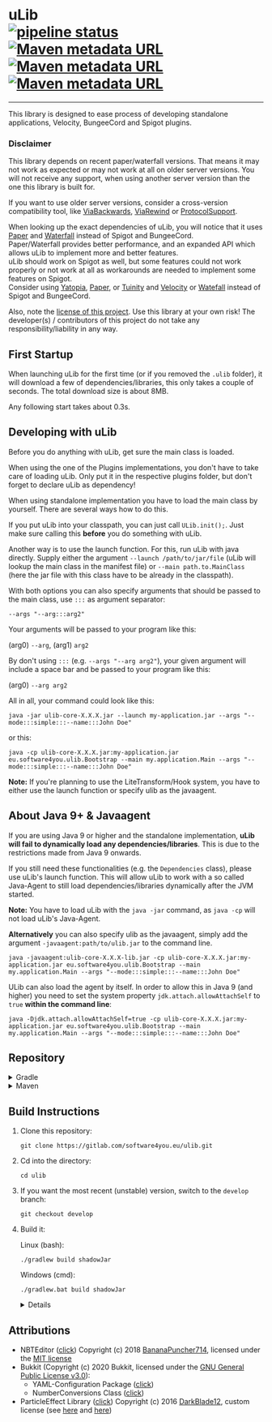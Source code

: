 # uLib <br>[![pipeline status](https://img.shields.io/gitlab/pipeline/software4you.eu/ulib/master)](https://gitlab.com/software4you.eu/ulib/-/commits/master) [![Maven metadata URL](https://img.shields.io/maven-metadata/v?color=blue&label=ulib-core-api&metadataUrl=https%3A%2F%2Frepo.software4you.eu%2Feu%2Fsoftware4you%2Fulib%2Fulib-core-api%2Fmaven-metadata.xml)](README.md#repository) [![Maven metadata URL](https://img.shields.io/maven-metadata/v?color=blue&label=ulib-spigot-api&metadataUrl=https%3A%2F%2Frepo.software4you.eu%2Feu%2Fsoftware4you%2Fulib%2Fulib-spigot-api%2Fmaven-metadata.xml)](README.md#repository) [![Maven metadata URL](https://img.shields.io/maven-metadata/v?color=blue&label=ulib-bungeecord-api&metadataUrl=https%3A%2F%2Frepo.software4you.eu%2Feu%2Fsoftware4you%2Fulib%2Fulib-bungeecord-api%2Fmaven-metadata.xml)](README.md#repository)

---
This library is designed to ease process of developing standalone applications, Velocity, BungeeCord and Spigot plugins.

### Disclaimer

This library depends on recent paper/waterfall versions. That means it may not work as expected or may not work at all
on older server versions. You will not receive any support, when using another server version than the one this library
is built for.

If you want to use older server versions, consider a cross-version compatibility tool, like
[ViaBackwards](https://www.spigotmc.org/resources/viabackwards.27448/),
[ViaRewind](https://www.spigotmc.org/resources/viarewind.52109/) or
[ProtocolSupport](https://www.spigotmc.org/resources/protocolsupport.7201/).

When looking up the exact dependencies of uLib, you will notice that it uses [Paper](https://papermc.io/)
and [Waterfall](https://github.com/PaperMC/Waterfall) instead of Spigot and BungeeCord.<br>
Paper/Waterfall provides better performance, and an expanded API which allows uLib to implement more and better
features.<br>
uLib should work on Spigot as well, but some features could not work properly or not work at all as workarounds are
needed to implement some features on Spigot.<br>
Consider using [Yatopia](https://yatopiamc.org/), [Paper](https://papermc.io/),
or [Tuinity](https://github.com/Spottedleaf/Tuinity) and [Velocity](https://velocitypowered.com/)
or [Watefall](https://github.com/PaperMC/Waterfall) instead of Spigot and BungeeCord.

Also, note the [license of this project](./LICENSE). Use this library at your own risk! The developer(s) / contributors
of this project do not take any responsibility/liability in any way.

## First Startup

When launching uLib for the first time (or if you removed the `.ulib` folder), it will download a few of
dependencies/libraries, this only takes a couple of seconds. The total download size is about 8MB.

Any following start takes about 0.3s.

## Developing with uLib

Before you do anything with uLib, get sure the main class is loaded.

When using the one of the Plugins implementations, you don't have to take care of loading uLib. Only put it in the
respective plugins folder, but don't forget to declare uLib as dependency!

When using standalone implementation you have to load the main class by yourself. There are several ways how to do this.

If you put uLib into your classpath, you can just call `ULib.init();`. Just make sure calling this **before** you do
something with uLib.

Another way is to use the launch function. For this, run uLib with java directly. Supply either the
argument `--launch /path/to/jar/file` (uLib will lookup the main class in the manifest file)
or `--main path.to.MainClass` (here the jar file with this class have to be already in the classpath).

With both options you can also specify arguments that should be passed to the main class, use `:::` as argument
separator:

`--args "--arg:::arg2"`<br>

Your arguments will be passed to your program like this:

(arg0) `--arg`, (arg1) `arg2`

By don't using `:::` (e.g. `--args "--arg arg2"`), your given argument will include a space bar and be passed to your
program like this:

(arg0) `--arg arg2`

All in all, your command could look like this:

```shell
java -jar ulib-core-X.X.X.jar --launch my-application.jar --args "--mode:::simple:::--name:::John Doe"
```

or this:

```shell
java -cp ulib-core-X.X.X.jar:my-application.jar eu.software4you.ulib.Bootstrap --main my.application.Main --args "--mode:::simple:::--name:::John Doe"
```

**Note:** If you're planning to use the LiteTransform/Hook system, you have to either use the launch function or specify
ulib as the javaagent.

## About Java 9+ & Javaagent

If you are using Java 9 or higher and the standalone implementation, **uLib will fail to dynamically load any
dependencies/libraries**. This is due to the restrictions made from Java 9 onwards.

If you still need these functionalities (e.g. the `Dependencies` class), please use uLib's launch function. This will
allow uLib to work with a so called Java-Agent to still load dependencies/libraries dynamically after the JVM started.

**Note:** You have to load uLib with the `java -jar` command, as `java -cp` will not load uLib's Java-Agent.

**Alternatively** you can also specify ulib as the javaagent, simply add the argument `-javaagent:path/to/ulib.jar` to
the command line.

```shell
java -javaagent:ulib-core-X.X.X-lib.jar -cp ulib-core-X.X.X.jar:my-application.jar eu.software4you.ulib.Bootstrap --main my.application.Main --args "--mode:::simple:::--name:::John Doe" 
```

ULib can also load the agent by itself. In order to allow this in Java 9 (and higher) you need to set the system
property `jdk.attach.allowAttachSelf` to `true` **within the command line**:

```shell
java -Djdk.attach.allowAttachSelf=true -cp ulib-core-X.X.X.jar:my-application.jar eu.software4you.ulib.Bootstrap --main my.application.Main --args "--mode:::simple:::--name:::John Doe" 
```

## Repository

<details><summary>Gradle</summary>

```groovy
repositories {
    ...
    maven {
        url 'https://repo.software4you.eu/' // or 'https://gitlab.com/api/v4/groups/software4you.eu/-/packages/maven/'
    }
    ...
}
dependencies {
    ...
    compile 'eu.software4you.ulib:ulib-core:VERSION'
    compile 'eu.software4you.ulib:ulib-spigot-api:VERSION'
    compile 'eu.software4you.ulib:ulib-bungeecord-api:VERSION'
    compile 'eu.software4you.ulib:ulib-velocity-api:VERSION'
    ...
}
```

</details>
<details><summary>Maven</summary>

```xml

<project>
    ...
    <repositories>
        ...
        <repository>
            <id>software4you-repo</id>
            <url>https://repo.software4you.eu/</url>
            <!-- or <url>https://gitlab.com/api/v4/groups/software4you.eu/-/packages/maven/</url> -->
        </repository>
        ...
    </repositories>
    <dependencies>
        ...
        <dependency>
            <groupId>eu.software4you.ulib</groupId>
            <artifactId>ulib-core</artifactId>
            <version>VERSION</version>
        </dependency>

        <dependency>
            <groupId>eu.software4you.ulib</groupId>
            <artifactId>ulib-spigot-api</artifactId>
            <version>VERSION</version>
        </dependency>

        <dependency>
            <groupId>eu.software4you.ulib</groupId>
            <artifactId>ulib-bungeecord-api</artifactId>
            <version>VERSION</version>
        </dependency>

        <dependency>
            <groupId>eu.software4you.ulib</groupId>
            <artifactId>ulib-velocity-api</artifactId>
            <version>VERSION</version>
        </dependency>
        ...
    </dependencies>
    ...
</project>
```

</details>

## Build Instructions

1. Clone this repository:
   ```shell
   git clone https://gitlab.com/software4you.eu/ulib.git
   ```
2. Cd into the directory:
   ```shell
   cd ulib
   ```
3. If you want the most recent (unstable) version, switch to the `develop` branch:
   ```shell
   git checkout develop
   ```
4. Build it:

   Linux (bash):

   ```shell
   ./gradlew build shadowJar
   ```

   Windows (cmd):

   ```shell
   ./gradlew.bat build shadowJar
   ```

    <details>
        <summary markdown="span">Details</summary>

   -> `build` builds the apis and unready jar files:

    - `ulib-core-VERSION.jar`
    - `ulib-core-api-VERSION.jar`
    - `ulib-velocity-VERSION.jar`
    - `ulib-velocity-api-VERSION.jar`
    - `ulib-bungeecord-VERSION.jar`
    - `ulib-bungeecord-api-VERSION.jar`
    - `ulib-spigot-VERSION.jar`
    - `ulib-spigot-api-VERSION.jar`

   -> `shadowJar` builds the ready-for-use jar files:

    - `ulib-core-VERSION-lib.jar`
    - `ulib-velocity-VERSION-plugin.jar`
    - `ulib-bungeecord-VERSION-plugin.jar`
    - `ulib-spigot-VERSION-plugin.jar`

    </details>

## Attributions

- NBTEditor ([click](https://github.com/BananaPuncher714/NBTEditor/tree/4884d2f95f2e648de6db12c0a1dcaaae2d866cef))
  Copyright (c) 2018 [BananaPuncher714](https://github.com/BananaPuncher714), licensed under
  the [MIT license](https://raw.githubusercontent.com/BananaPuncher714/NBTEditor/4884d2f95f2e648de6db12c0a1dcaaae2d866cef/LICENSE)
- Bukkit (Copyright (c) 2020 Bukkit, licensed under
  the [GNU General Public License v3.0](https://hub.spigotmc.org/stash/projects/SPIGOT/repos/bukkit/raw/LICENCE.txt?at=85e683b7eb8d14911ce47d309558caf3a968bde7)):
    - YAML-Configuration
      Package ([click](https://hub.spigotmc.org/stash/projects/SPIGOT/repos/bukkit/browse/src/main/java/org/bukkit/configuration?at=85e683b7eb8d14911ce47d309558caf3a968bde7))
    - NumberConversions
      Class ([click](https://hub.spigotmc.org/stash/projects/SPIGOT/repos/bukkit/browse/src/main/java/org/bukkit/util/NumberConversions.java?at=85e683b7eb8d14911ce47d309558caf3a968bde7))
- ParticleEffect
  Library ([click](https://github.com/DarkBlade12/ParticleEffect/tree/df3f57fa3f1ecd82ad8efac24dcf8371b993c019))
  Copyright (c) 2016 [DarkBlade12](https://github.com/DarkBlade12), custom license (see
  [here](https://gitlab.com/software4you.eu/ulib/-/blob/master/ulib-spigot-api/src/main/java/eu/software4you/minecraft/multiversion/BukkitReflectionUtils.java)
  and [here](https://gitlab.com/software4you.eu/ulib/-/blob/master/ulib-spigot-api/src/main/java/eu/software4you/minecraft/multiversion/ParticleEffect.java))